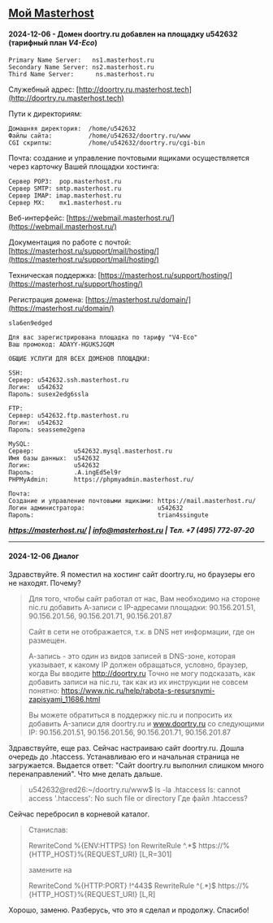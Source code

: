 ## [Мой Masterhost](#) 

#### 2024-12-06 - Домен doortry.ru добавлен на площадку **u542632** (тарифный план ***V4-Eco***)
```
Primary Name Server:   ns1.masterhost.ru
Secondary Name Server: ns2.masterhost.ru
Third Name Server:      ns.masterhost.ru
```
Служебный адрес: [http://doortry.ru.masterhost.tech](http://doortry.ru.masterhost.tech)

Пути к директориям:
```
Домашняя директория:  /home/u542632
Файлы сайта:          /home/u542632/doortry.ru/www
CGI скрипты:          /home/u542632/doortry.ru/cgi-bin
```
Почта: cоздание и управление почтовыми ящиками осуществляется 
через карточку Вашей площадки хостинга:
```
Сервер POP3:  pop.masterhost.ru
Сервер SMTP: smtp.masterhost.ru
Сервер IMAP: imap.masterhost.ru
Сервер MX:    mx1.masterhost.ru
```
Веб-интерфейс: [https://webmail.masterhost.ru/](https://webmail.masterhost.ru/)

Документация по работе с почтой: [https://masterhost.ru/support/mail/hosting/](https://masterhost.ru/support/mail/hosting/)

Техническая поддержка: [https://masterhost.ru/support/hosting/](https://masterhost.ru/support/hosting/)

Регистрация домена: [https://masterhost.ru/domain/](https://masterhost.ru/domain/)

```
sla6en9edged
```
```
Для вас зарегистрирована площадка по тарифу "V4-Eco"
Ваш промокод: ADAYY-HGUKSJGQM

ОБЩИЕ УСЛУГИ ДЛЯ ВСЕХ ДОМЕНОВ ПЛОЩАДКИ:

SSH:
Сервер: u542632.ssh.masterhost.ru
Логин:  u542632
Пароль: susex2edg6ssla

FTP:
Сервер: u542632.ftp.masterhost.ru
Логин:  u542632
Пароль: seasseme2gena

MySQL:
Сервер:           u542632.mysql.masterhost.ru
Имя базы данных:  u542632
Логин:            u542632
Пароль:           .A.ingEd5el9r
PHPMyAdmin:       https://phpmyadmin.masterhost.ru/

Почта:
Создание и управление почтовыми ящиками: https://mail.masterhost.ru/
Логин администратора:                    u542632
Пароль:                                  trian4ssingute
```
 	 	
***https://masterhost.ru/ | info@masterhost.ru | Тел. +7 (495) 772‑97‑20***

---
#### 2024-12-06 Диалог

Здравствуйте.
Я поместил на хостинг сайт doortry.ru, но браузеры его не находят. Почему?

> Для того, чтобы сайт работал от нас, Вам необходимо на стороне nic.ru добавить А-записи с IP-адресами площадки: 
> 90.156.201.51, 90.156.201.56, 90.156.201.71, 90.156.201.87 
> 
> Сайт в сети не отображается, т.к. в DNS нет информации, где он размещен.
> 
> А-запись - это один из видов записей в DNS-зоне, которая указывает, к какому IP должен обращаться, условно, браузер, когда Вы вводите http://doortry.ru Точно не могу подсказать, как добавить записи на nic.ru, так как из их инструкции не совсем понятно: https://www.nic.ru/help/rabota-s-resursnymi-zapisyami_11686.html 
> 
> Вы можете обратиться в поддержку nic.ru и попросить их добавить A-записи для doortry.ru и www.doortry.ru со следующими IP: 
> 90.156.201.51, 90.156.201.56, 90.156.201.71, 90.156.201.87

Здравствуйте, еще раз. Сейчас настраиваю сайт doortry.ru. Дошла очередь до .htaccess. Устанавливаю его и начальная страница не загружается. Выдается ответ: "Сайт doortry.ru выполнил слишком много перенаправлений". Что мне делать дальше.

> u542632@red26:~/doortry.ru/www$ ls -la .htaccess
> ls: cannot access '.htaccess': No such file or directory
> Где файл .htaccess?

Сейчас перебросил в корневой каталог.

> Станислав:
> 
> RewriteCond %{ENV:HTTPS} !on
> RewriteRule ^.*$ https://%{HTTP_HOST}%{REQUEST_URI} [L,R=301]
> 
> замените на 
> 
> RewriteCond %{HTTP:PORT} !^443$
> RewriteRule ^(.*)$ https://%{HTTP_HOST}%{REQUEST_URI} [L,R]
 	 
Хорошо, заменю. Разберусь, что это я сделал и продолжу. Спасибо!
 	  	 
